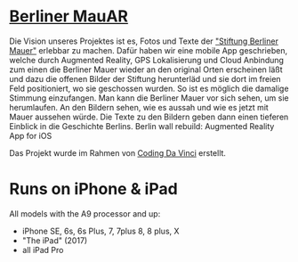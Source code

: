 # [Berliner MauAR](http://mauar.de)
Die Vision unseres Projektes ist es, Fotos und Texte der ["Stiftung Berliner Mauer"](http://www.mauer-fotos.de) erlebbar zu machen. Dafür haben wir eine mobile App geschrieben, welche durch Augmented Reality, GPS Lokalisierung und Cloud Anbindung zum einen die Berliner Mauer wieder an den original Orten erscheinen läßt und dazu die offenen Bilder der Stiftung herunterläd und sie dort im freien Feld positioniert, wo sie geschossen wurden. So ist es möglich die damalige Stimmung einzufangen. Man kann die Berliner Mauer vor sich sehen, um sie herumlaufen. An den Bildern sehen, wie es aussah und wie es jetzt mit Mauer aussehen würde. Die Texte zu den Bildern geben dann einen tieferen Einblick in die Geschichte Berlins.
Berlin wall rebuild: Augmented Reality App for iOS

Das Projekt wurde im Rahmen von [Coding Da Vinci](https://codingdavinci.de) erstellt.

# Runs on iPhone & iPad
All models with the A9 processor and up:

- iPhone SE, 6s, 6s Plus, 7, 7plus 8, 8 plus, X
- "The iPad" (2017)
- all iPad Pro
